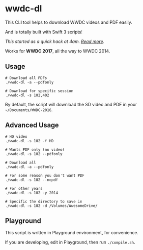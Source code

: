 # wwdc-dl

This CLI tool helps to download WWDC videos and PDF easily.

And is totally built with Swift 3 scripts!

_This started as a quick hack at 4am. [Read more](http://samwize.com/2016/06/16/swift-script-to-download-all-wwdc-2016-videos-and-pdfs-automatically/)._

Works for **WWDC 2017**, all the way to WWDC 2014.

## Usage

    # Download all PDFs
    ./wwdc-dl -a --pdfonly
    
    # Download for specific session
    ./wwdc-dl -s 102,402

By default, the script will download the SD video and PDF in your `~/Documents/WWDC-2016`.

## Advanced Usage

    # HD video
    ./wwdc-dl -s 102 -f HD

    # Wants PDF only (no video)
    ./wwdc-dl -s 102 --pdfonly

    # Download all
    ./wwdc-dl -a --pdfonly

    # For some reason you don't want PDF
    ./wwdc-dl -s 102 --nopdf

    # For other years
    ./wwdc-dl -s 102 -y 2014
    
    # Specific the directory to save in
    ./wwdc-dl -s 102 -d /Volumes/AwesomeDrive/

## Playground

This script is written in Playground environment, for convenience. 

If you are developing, edit in Playground, then run `./compile.sh`.
